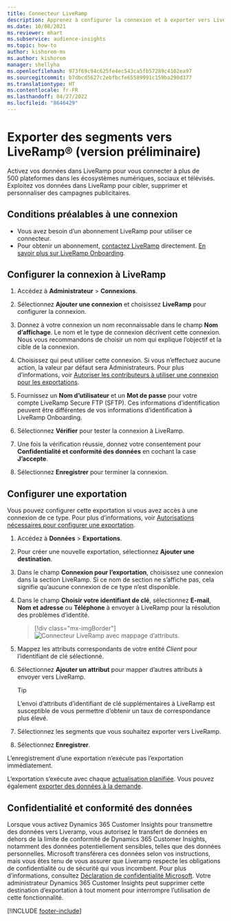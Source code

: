 ```yaml
---
title: Connecteur LiveRamp
description: Apprenez à configurer la connexion et à exporter vers LiveRamp.
ms.date: 10/08/2021
ms.reviewer: mhart
ms.subservice: audience-insights
ms.topic: how-to
author: kishorem-ms
ms.author: kishorem
manager: shellyha
ms.openlocfilehash: 973f69c94c625fe4ec543ca5fb57289c4102ea97
ms.sourcegitcommit: b7dbcd5627c2ebfbcfe65589991c159ba290d377
ms.translationtype: HT
ms.contentlocale: fr-FR
ms.lasthandoff: 04/27/2022
ms.locfileid: "8646429"
---
```

# <a name="export-segments-to-liverampreg-preview"></a>Exporter des segments vers LiveRamp&reg; (version préliminaire)

Activez vos données dans LiveRamp pour vous connecter à plus de 500 plateformes dans les écosystèmes numériques, sociaux et télévisés. Exploitez vos données dans LiveRamp pour cibler, supprimer et personnaliser des campagnes publicitaires.

## <a name="prerequisites-for-a-connection"></a>Conditions préalables à une connexion

- Vous avez besoin d’un abonnement LiveRamp pour utiliser ce connecteur.
- Pour obtenir un abonnement, [contactez LiveRamp](https://liveramp.com/contact/) directement. [En savoir plus sur LiveRamp Onboarding](https://liveramp.com/our-platform/data-onboarding/).

## <a name="set-up-connection-to-liveramp"></a>Configurer la connexion à LiveRamp

1. Accédez à **Administrateur** > **Connexions**.

1. Sélectionnez **Ajouter une connexion** et choisissez **LiveRamp** pour configurer la connexion.

1. Donnez à votre connexion un nom reconnaissable dans le champ **Nom d’affichage**. Le nom et le type de connexion décrivent cette connexion. Nous vous recommandons de choisir un nom qui explique l’objectif et la cible de la connexion.

1. Choisissez qui peut utiliser cette connexion. Si vous n’effectuez aucune action, la valeur par défaut sera Administrateurs. Pour plus d’informations, voir [Autoriser les contributeurs à utiliser une connexion pour les exportations](connections.md#allow-contributors-to-use-a-connection-for-exports).

1. Fournissez un **Nom d’utilisateur** et un **Mot de passe** pour votre compte LiveRamp Secure FTP (SFTP).
Ces informations d’identification peuvent être différentes de vos informations d’identification à LiveRamp Onboarding.

1. Sélectionnez **Vérifier** pour tester la connexion à LiveRamp.

1. Une fois la vérification réussie, donnez votre consentement pour **Confidentialité et conformité des données** en cochant la case **J’accepte**.

1. Sélectionnez **Enregistrer** pour terminer la connexion.

## <a name="configure-an-export"></a>Configurer une exportation

Vous pouvez configurer cette exportation si vous avez accès à une connexion de ce type. Pour plus d’informations, voir [Autorisations nécessaires pour configurer une exportation](export-destinations.md#set-up-a-new-export).

1. Accédez à **Données** > **Exportations**.

1. Pour créer une nouvelle exportation, sélectionnez **Ajouter une destination**.

1. Dans le champ **Connexion pour l’exportation**, choisissez une connexion dans la section LiveRamp. Si ce nom de section ne s’affiche pas, cela signifie qu’aucune connexion de ce type n’est disponible.

1. Dans le champ **Choisir votre identifiant de clé**, sélectionnez **E-mail**, **Nom et adresse** ou **Téléphone** à envoyer à LiveRamp pour la résolution des problèmes d’identité.
   > [!div class="mx-imgBorder"]
   > ![Connecteur LiveRamp avec mappage d’attributs.](media/export-liveramp-segments.png "Connecteur LiveRamp avec mappage d’attributs")

1. Mappez les attributs correspondants de votre entité *Client* pour l’identifiant de clé sélectionné.

1. Sélectionnez **Ajouter un attribut** pour mapper d’autres attributs à envoyer vers LiveRamp.

   > [!TIP]
   > L’envoi d’attributs d’identifiant de clé supplémentaires à LiveRamp est susceptible de vous permettre d’obtenir un taux de correspondance plus élevé.

1. Sélectionnez les segments que vous souhaitez exporter vers LiveRamp.

1. Sélectionnez **Enregistrer**.

L’enregistrement d’une exportation n’exécute pas l’exportation immédiatement.

L’exportation s’exécute avec chaque [actualisation planifiée](system.md#schedule-tab). Vous pouvez également [exporter des données à la demande](export-destinations.md#run-exports-on-demand). 


## <a name="data-privacy-and-compliance"></a>Confidentialité et conformité des données

Lorsque vous activez Dynamics 365 Customer Insights pour transmettre des données vers Liveramp, vous autorisez le transfert de données en dehors de la limite de conformité de Dynamics 365 Customer Insights, notamment des données potentiellement sensibles, telles que des données personnelles. Microsoft transférera ces données selon vos instructions, mais vous êtes tenu de vous assurer que Liveramp respecte les obligations de confidentialité ou de sécurité qui vous incombent. Pour plus d’informations, consultez [Déclaration de confidentialité Microsoft](https://go.microsoft.com/fwlink/?linkid=396732).
Votre administrateur Dynamics 365 Customer Insights peut supprimer cette destination d’exportation à tout moment pour interrompre l’utilisation de cette fonctionnalité.

[!INCLUDE [footer-include](includes/footer-banner.md)]
